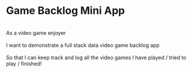 <h1>Game Backlog Mini App</h1>

<br>As a video game enjoyer </br>
<br>I want to demonstrate a full stack data video game backlog app</br>
<br>So that I can keep track and log all the video games I have played / tried to play / finished!</br>
